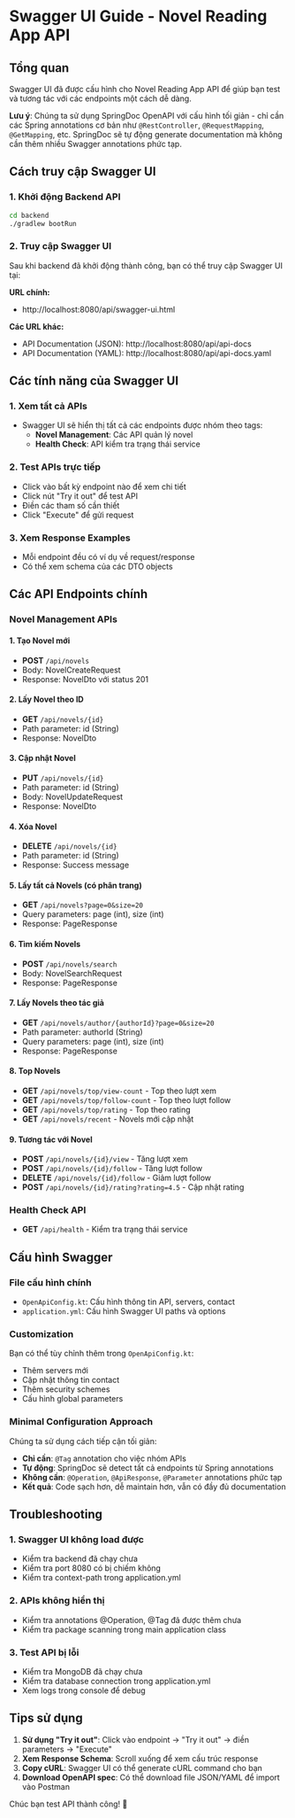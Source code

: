 # Swagger UI Guide - Novel Reading App API

## Tổng quan
Swagger UI đã được cấu hình cho Novel Reading App API để giúp bạn test và tương tác với các endpoints một cách dễ dàng. 

**Lưu ý**: Chúng ta sử dụng SpringDoc OpenAPI với cấu hình tối giản - chỉ cần các Spring annotations cơ bản như `@RestController`, `@RequestMapping`, `@GetMapping`, etc. SpringDoc sẽ tự động generate documentation mà không cần thêm nhiều Swagger annotations phức tạp.

## Cách truy cập Swagger UI

### 1. Khởi động Backend API
```bash
cd backend
./gradlew bootRun
```

### 2. Truy cập Swagger UI
Sau khi backend đã khởi động thành công, bạn có thể truy cập Swagger UI tại:

**URL chính:**
- http://localhost:8080/api/swagger-ui.html

**Các URL khác:**
- API Documentation (JSON): http://localhost:8080/api/api-docs
- API Documentation (YAML): http://localhost:8080/api/api-docs.yaml

## Các tính năng của Swagger UI

### 1. Xem tất cả APIs
- Swagger UI sẽ hiển thị tất cả các endpoints được nhóm theo tags:
  - **Novel Management**: Các API quản lý novel
  - **Health Check**: API kiểm tra trạng thái service

### 2. Test APIs trực tiếp
- Click vào bất kỳ endpoint nào để xem chi tiết
- Click nút "Try it out" để test API
- Điền các tham số cần thiết
- Click "Execute" để gửi request

### 3. Xem Response Examples
- Mỗi endpoint đều có ví dụ về request/response
- Có thể xem schema của các DTO objects

## Các API Endpoints chính

### Novel Management APIs

#### 1. Tạo Novel mới
- **POST** `/api/novels`
- Body: NovelCreateRequest
- Response: NovelDto với status 201

#### 2. Lấy Novel theo ID
- **GET** `/api/novels/{id}`
- Path parameter: id (String)
- Response: NovelDto

#### 3. Cập nhật Novel
- **PUT** `/api/novels/{id}`
- Path parameter: id (String)
- Body: NovelUpdateRequest
- Response: NovelDto

#### 4. Xóa Novel
- **DELETE** `/api/novels/{id}`
- Path parameter: id (String)
- Response: Success message

#### 5. Lấy tất cả Novels (có phân trang)
- **GET** `/api/novels?page=0&size=20`
- Query parameters: page (int), size (int)
- Response: PageResponse<NovelDto>

#### 6. Tìm kiếm Novels
- **POST** `/api/novels/search`
- Body: NovelSearchRequest
- Response: PageResponse<NovelDto>

#### 7. Lấy Novels theo tác giả
- **GET** `/api/novels/author/{authorId}?page=0&size=20`
- Path parameter: authorId (String)
- Query parameters: page (int), size (int)
- Response: PageResponse<NovelDto>

#### 8. Top Novels
- **GET** `/api/novels/top/view-count` - Top theo lượt xem
- **GET** `/api/novels/top/follow-count` - Top theo lượt follow
- **GET** `/api/novels/top/rating` - Top theo rating
- **GET** `/api/novels/recent` - Novels mới cập nhật

#### 9. Tương tác với Novel
- **POST** `/api/novels/{id}/view` - Tăng lượt xem
- **POST** `/api/novels/{id}/follow` - Tăng lượt follow
- **DELETE** `/api/novels/{id}/follow` - Giảm lượt follow
- **POST** `/api/novels/{id}/rating?rating=4.5` - Cập nhật rating

### Health Check API
- **GET** `/api/health` - Kiểm tra trạng thái service

## Cấu hình Swagger

### File cấu hình chính
- `OpenApiConfig.kt`: Cấu hình thông tin API, servers, contact
- `application.yml`: Cấu hình Swagger UI paths và options

### Customization
Bạn có thể tùy chỉnh thêm trong `OpenApiConfig.kt`:
- Thêm servers mới
- Cập nhật thông tin contact
- Thêm security schemes
- Cấu hình global parameters

### Minimal Configuration Approach
Chúng ta sử dụng cách tiếp cận tối giản:
- **Chỉ cần**: `@Tag` annotation cho việc nhóm APIs
- **Tự động**: SpringDoc sẽ detect tất cả endpoints từ Spring annotations
- **Không cần**: `@Operation`, `@ApiResponse`, `@Parameter` annotations phức tạp
- **Kết quả**: Code sạch hơn, dễ maintain hơn, vẫn có đầy đủ documentation

## Troubleshooting

### 1. Swagger UI không load được
- Kiểm tra backend đã chạy chưa
- Kiểm tra port 8080 có bị chiếm không
- Kiểm tra context-path trong application.yml

### 2. APIs không hiển thị
- Kiểm tra annotations @Operation, @Tag đã được thêm chưa
- Kiểm tra package scanning trong main application class

### 3. Test API bị lỗi
- Kiểm tra MongoDB đã chạy chưa
- Kiểm tra database connection trong application.yml
- Xem logs trong console để debug

## Tips sử dụng

1. **Sử dụng "Try it out"**: Click vào endpoint → "Try it out" → điền parameters → "Execute"
2. **Xem Response Schema**: Scroll xuống để xem cấu trúc response
3. **Copy cURL**: Swagger UI có thể generate cURL command cho bạn
4. **Download OpenAPI spec**: Có thể download file JSON/YAML để import vào Postman

Chúc bạn test API thành công! 🚀
